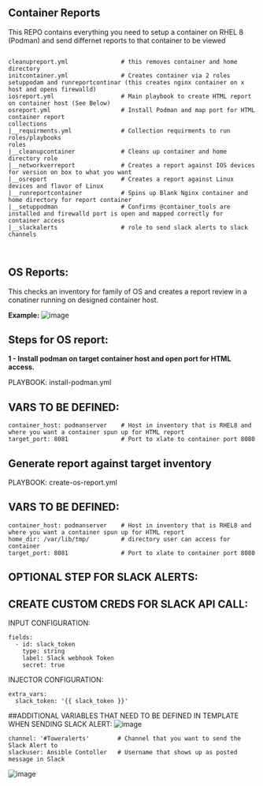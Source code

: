 ## Container Reports 
This REPO contains everything you need to setup a container on RHEL 8 (Podman) and send differnet reports to that container to be viewed

<pre class="line-number language-yaml"><code>
cleanupreport.yml               # this removes container and home directory
initcontainer.yml               # Creates container via 2 roles setuppodam and runreportcontinar (this creates nginx container on x host and opens firewalld) 
iosreport.yml                   # Main playbook to create HTML report on container host (See Below)
osreport.yml                    # Install Podman and map port for HTML container report
collections
|__requirments.yml              # Collection requirments to run roles/playbooks
roles
|__cleanupcontainer             # Cleans up container and home directory role
|__networkverreport             # Creates a report against IOS devices for version on box to what you want
|__osreport                     # Creates a report against Linux devices and flavor of Linux
|__runreportcontainer           # Spins up Blank Nginx container and home directory for report container
|__setuppodman                  # Confirms @container_tools are installed and firewalld port is open and mapped correctly for container access
|__slackalerts                  # role to send slack alerts to slack channels


</code></pre>
## OS Reports:

This checks an inventory for family of OS and creates a report review in a conatiner running on designed container host.

<B>Example:</B>
![image](https://user-images.githubusercontent.com/17077661/120725650-4ca03c80-c48b-11eb-89b1-aca039e95f8b.png)


## Steps for OS report:

<B>1 - Install podman on target container host and open port for HTML access. </B>
 
PLAYBOOK: install-podman.yml 
     
## VARS TO BE DEFINED: 
<pre class="line-number language-yaml"><code>container_host: podmanserver    # Host in inventory that is RHEL8 and where you want a container spun up for HTML report
target_port: 8081               # Port to xlate to container port 8080 
</code></pre>

## Generate report against target inventory 

PLAYBOOK: create-os-report.yml
 
## VARS TO BE DEFINED: 

<pre class="line-number language-yaml"><code>container_host: podmanserver    # Host in inventory that is RHEL8 and where you want a container spun up for HTML report
home_dir: /var/lib/tmp/         # directory user can access for container
target_port: 8081               # Port to xlate to container port 8080
</code></pre>

## OPTIONAL STEP FOR SLACK ALERTS: 

## CREATE CUSTOM CREDS FOR SLACK API CALL:

INPUT CONFIGURATION:

<pre class="line-number language-yaml"><code>fields:
  - id: slack_token
    type: string
    label: Slack webhook Token
    secret: true
</code></pre>

INJECTOR CONFIGURATION:
<pre class="line-number language-yaml"><code>extra_vars:
  slack_token: '{{ slack_token }}'
</code></pre>

##ADDITIONAL VARIABLES THAT NEED TO BE DEFINED IN TEMPLATE WHEN SENDING SLACK ALERT: 
![image](https://user-images.githubusercontent.com/17077661/120726995-4790bc80-c48e-11eb-818b-d9b60e02d188.png)


<pre class="line-number language-yaml"><code>channel: '#Toweralerts'        # Channel that you want to send the Slack Alert to
slackuser: Ansible Contoller   # Username that shows up as posted message in Slack
</code></pre>

![image](https://user-images.githubusercontent.com/17077661/120726695-8bcf8d00-c48d-11eb-916c-581f23f40382.png)



 
